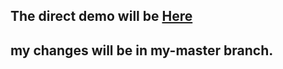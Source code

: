 ## The direct demo will be [Here](https://www.styleshout.com/demo/?theme=ceevee)

## my changes will be in my-master branch.
